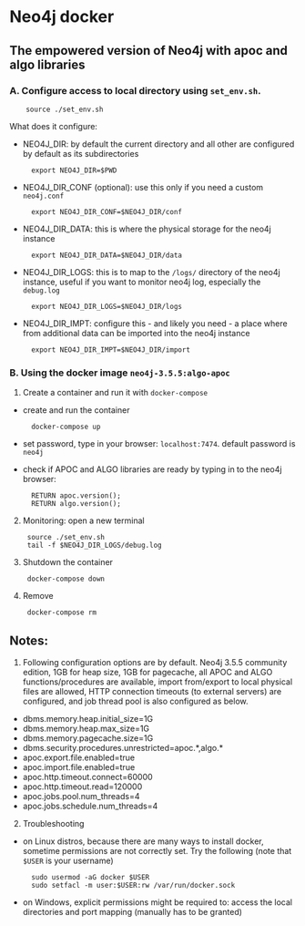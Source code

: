 # Neo4j docker

## The empowered version of Neo4j with apoc and algo libraries

### A. Configure access to local directory using `set_env.sh`. 

        source ./set_env.sh

What does it configure:

- NEO4J_DIR: by default the current directory and all other are configured by default as its subdirectories

        export NEO4J_DIR=$PWD

- NEO4J_DIR_CONF (optional): use this only if you need a custom `neo4j.conf`

        export NEO4J_DIR_CONF=$NEO4J_DIR/conf

- NEO4J_DIR_DATA: this is where the physical storage for the neo4j instance

        export NEO4J_DIR_DATA=$NEO4J_DIR/data

- NEO4J_DIR_LOGS: this is to map to the `/logs/` directory of the neo4j instance, useful if you want to monitor neo4j log, especially the `debug.log`

        export NEO4J_DIR_LOGS=$NEO4J_DIR/logs

- NEO4J_DIR_IMPT: configure this - and likely you need - a place where from additional data can be imported into the neo4j instance

        export NEO4J_DIR_IMPT=$NEO4J_DIR/import
        
### B. Using the docker image `neo4j-3.5.5:algo-apoc`

1. Create a container and run it with `docker-compose`
- create and run the container

        docker-compose up

- set password, type in your browser: `localhost:7474`. default password is `neo4j`

- check if APOC and ALGO libraries are ready by typing in to the neo4j browser:

        RETURN apoc.version();
        RETURN algo.version();

2. Monitoring: open a new terminal

        source ./set_env.sh
        tail -f $NEO4J_DIR_LOGS/debug.log

3. Shutdown the container

        docker-compose down

4. Remove

        docker-compose rm

## Notes:

1. Following configuration options are by default. 
Neo4j 3.5.5 community edition, 1GB for heap size, 1GB for pagecache, all APOC and ALGO functions/procedures are available, import from/export to local physical files are allowed, HTTP connection timeouts (to external servers) are configured, and job thread pool is also configured as below.

- dbms.memory.heap.initial_size=1G
- dbms.memory.heap.max_size=1G
- dbms.memory.pagecache.size=1G
- dbms.security.procedures.unrestricted=apoc.\*,algo.\*
- apoc.export.file.enabled=true
- apoc.import.file.enabled=true
- apoc.http.timeout.connect=60000
- apoc.http.timeout.read=120000
- apoc.jobs.pool.num_threads=4
- apoc.jobs.schedule.num_threads=4

2. Troubleshooting
- on Linux distros, because there are many ways to install docker, sometime permissions are not correctly set. Try the following (note that `$USER` is your username)

        sudo usermod -aG docker $USER
        sudo setfacl -m user:$USER:rw /var/run/docker.sock

- on Windows, explicit permissions might be required to: access the local directories and port mapping (manually has to be granted)
